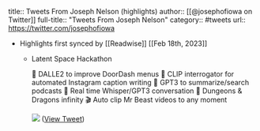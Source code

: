 title:: Tweets From Joseph Nelson (highlights)
author:: [[@josephofiowa on Twitter]]
full-title:: "Tweets From Joseph Nelson"
category:: #tweets
url:: https://twitter.com/josephofiowa

- Highlights first synced by [[Readwise]] [[Feb 18th, 2023]]
	- Latent Space Hackathon 
	  
	  🍣 DALLE2 to improve DoorDash menus
	  🐶 CLIP interrogator for automated Instagram caption writing
	  🎤 GPT3 to summarize/search podcasts
	  💬 Real time Whisper/GPT3 conversation
	  🐉 Dungeons & Dragons infinity
	  🎬 Auto clip Mr Beast videos to any moment 
	  
	  ![](https://pbs.twimg.com/media/FpN0KR4aQAEeNs2.jpg) ([View Tweet](https://twitter.com/josephofiowa/status/1626771615865511936))
